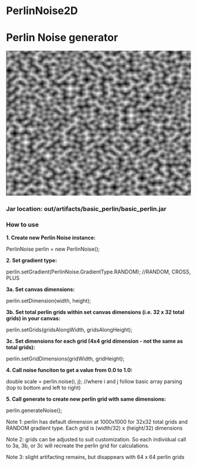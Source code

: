 # PerlinNoise2D
<h1>Perlin Noise generator</h1>
<img src="images/perlin.png">
<h3>Jar location: out/artifacts/basic_perlin/basic_perlin.jar</h3>
<h3>How to use</h3>
<b>
1. Create new Perlin Noise instance:</b>
       <p>PerlinNoise perlin = new PerlinNoise();<br></p>
<b>
2. Set gradient type:</b>
       <p>perlin.setGradient(PerlinNoise.GradientType.RANDOM); //RANDOM, CROSS, PLUS<br></p>
<b>
3a. Set canvas dimensions:</b>
       <p>perlin.setDimension(width, height);<br></p>
<b>
3b. Set total perlin grids within set canvas dimensions (i.e. 32 x 32 total grids) in your canvas:</b>
       <p>perlin.setGrids(gridsAlongWidth, gridsAlongHeight);<br></p>
<b>
3c. Set dimensions for each grid (4x4 grid dimension - not the same as total grids):</b>
       <p>perlin.setGridDimensions(gridWidth, gridHeight);<br></p>
<b>
4. Call noise funciton to get a value from 0.0 to 1.0:</b>
       <p>double scale = perlin.noise(i, j); //where i and j follow basic array parsing (top to bottom and left to right)<br></p>
<b>
5. Call generate to create new perlin grid with same dimensions:</b>
       <p>perlin.generateNoise();<br></p>
<p>Note 1: perlin has default dimension at 1000x1000 for 32x32 total grids and RANDOM gradient type. Each grid is (width/32) x (height/32) dimensions</p>
<p>Note 2: grids can be adjusted to suit customization. So each individual call to 3a, 3b, or 3c will recreate the perlin grid for calculations.</p>
<p>Note 3: slight artifacting remains, but disappears with 64 x 64 perlin grids</p>

